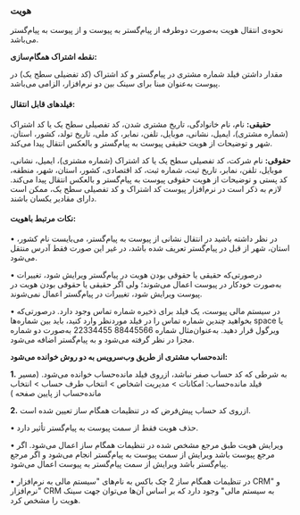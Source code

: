 ### هویت

نحوه‌ی انتقال هویت به‌صورت دوطرفه از پیام‌گستر به پیوست و از پیوست به پیام‌گستر می‌باشد.

**نقطه اشتراک همگام‌سازی:**

مقدار داشتن فیلد شماره مشتری در پیام‌گستر و کد اشتراک (کد تفضیلی سطح یک) در پیوست به‌عنوان مبنا برای سینک بین دو نرم‌افزار، الزامی می‌باشد.

#### فیلدهای قابل انتقال:

**حقیقی:** نام، نام خانوادگی، تاریخ مشتری شدن، کد تفصیلی سطح یک یا کد اشتراک (شماره مشتری)، ایمیل، نشانی، موبایل، تلفن، نمابر، کد ملی، تاریخ تولد، کشور، استان، شهر و توضیحات از هویت حقیقی پیوست به پیام‌گستر و بالعکس انتقال پیدا می‌کند.

**حقوقی:** نام شرکت، کد تفصیلی سطح یک یا کد اشتراک (شماره مشتری)، ایمیل، نشانی، موبایل، تلفن، نمابر، تاریخ ثبت، شماره ثبت، کد اقتصادی، کشور، استان، شهر، منطقه، کد پستی و توضیحات از هویت حقوقی پیوست به پیام‌گستر و بالعکس انتقال پیدا می‌کند.
لازم به ذکر است در نرم‌افزار پیوست کد اشتراک و کد تفصیلی سطح یک، ممکن است دارای مقادیر یکسان باشند.

#### نکات مرتبط باهویت:

•    در نظر داشته باشید در انتقال نشانی از پیوست به پیام‌گستر، می‌بایست نام کشور، استان، شهر از قبل در پیام‌گستر تعریف شده باشد، در غیر این صورت فقط آدرس منتقل می‌شود.

•    درصورتی‌که حقیقی یا حقوقی بودن هویت در پیام‌گستر ویرایش شود، تغییرات به‌صورت خودکار در پیوست اعمال می‌شوند؛ ولی اگر حقیقی یا حقوقی بودن هویت در پیوست ویرایش شود، تغییرات در پیام‌گستر اعمال نمی‌شوند.

•    در سیستم مالی پیوست، یک فیلد برای ذخیره شماره تماس وجود دارد. درصورتی‌که بخواهید چندین شماره تماس را در فیلد موردنظر وارد کنید، باید بین شماره‌ها  space یا ویرگول قرار دهید. به‌عنوان‌مثال شماره 88445566 22334455 به‌صورت دو شماره مجزا در نظر گرفته می‌شود و به پیام‌گستر اضافه می‌شود.

**انده‌حساب مشتری از طریق وب‌سرویس به دو روش خوانده می‌شود:**

**1.**    به شرطی که کد حساب صفر نباشد، ازروی فیلد مانده‌حساب خوانده می‌شود. (مسیر فیلد مانده‌حساب: امکانات > مدیریت اشخاص > انتخاب طرف حساب > انتخاب مانده‌حساب از پایین صفحه )

**2.**    ازروی کد حساب پیش‌فرض که در تنظیمات همگام ساز تعیین شده است.

•    حذف هویت فقط از سمت پیوست به پیام‌گستر تأثیر دارد.    

•    ویرایش هویت طبق مرجع مشخص شده در تنظیمات همگام ساز اعمال می‌شود. اگر مرجع پیوست باشد ویرایش از سمت پیوست به پیام‌گستر انجام می‌شود و اگر مرجع پیام‌گستر باشد ویرایش از سمت پیام‌گستر به پیوست اعمال می‌شود.

•    در تنظیمات همگام ساز 2 چک باکس به نام‌های "سیستم مالی به نرم‌افزار CRM" و "نرم‌افزار CRM به سیستم مالی" وجود دارد که بر اساس آن‌ها می‌توان جهت سینک هویت را مشخص کرد.



